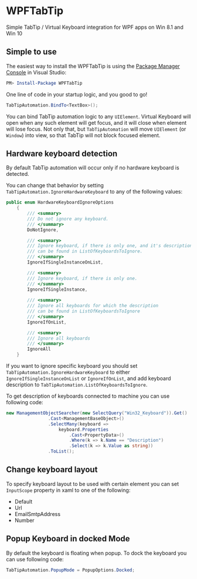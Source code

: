 # WPFTabTip
Simple TabTip / Virtual Keyboard integration for WPF apps on Win 8.1 and Win 10

## Simple to use

The easiest way to install the WPFTabTip is using the [Package Manager Console](https://docs.NuGet.org/consume/package-manager-console) in Visual Studio:

~~~powershell
PM> Install-Package WPFTabTip
~~~

One line of code in your startup logic, and you good to go!

```c#
TabTipAutomation.BindTo<TextBox>();
```

You can bind TabTip automation logic to any `UIElement`. Virtual Keyboard will open when any such element will get focus, and it will close when element will lose focus. Not only that, but `TabTipAutomation` will move `UIElement` (or `Window`) into  view, so that TabTip will not block focused element.

## Hardware keyboard detection

By default TabTip automation will occur only if no hardware keyboard is detected.

You can change that behavior by setting `TabTipAutomation.IgnoreHardwareKeyboard` to any of the following values:

```c#
public enum HardwareKeyboardIgnoreOptions
    {
        /// <summary>
        /// Do not ignore any keyboard.
        /// </summary>
        DoNotIgnore,

        /// <summary>
        /// Ignore keyboard, if there is only one, and it's description 
        /// can be found in ListOfKeyboardsToIgnore.
        /// </summary>
        IgnoreIfSingleInstanceOnList,

        /// <summary>
        /// Ignore keyboard, if there is only one.
        /// </summary>
        IgnoreIfSingleInstance,
        
        /// <summary>
        /// Ignore all keyboards for which the description 
        /// can be found in ListOfKeyboardsToIgnore
        /// </summary>
        IgnoreIfOnList,

        /// <summary>
        /// Ignore all keyboards
        /// </summary>
        IgnoreAll
    }
```

If you want to ignore specific keyboard you should set `TabTipAutomation.IgnoreHardwareKeyboard` to either `IgnoreIfSingleInstanceOnList` or `IgnoreIfOnList`, and add keyboard description to `TabTipAutomation.ListOfKeyboardsToIgnore`.

To get description of keyboards connected to machine you can use following code:

```c#
new ManagementObjectSearcher(new SelectQuery("Win32_Keyboard")).Get()
                .Cast<ManagementBaseObject>()
                .SelectMany(keyboard =>
                    keyboard.Properties
                        .Cast<PropertyData>()
                        .Where(k => k.Name == "Description")
                        .Select(k => k.Value as string))
                .ToList();
```

## Change keyboard layout

To specify keyboard layout to be used with certain element you can set `InputScope` property in xaml to one of the following:
- Default
- Url
- EmailSmtpAddress
- Number

## Popup Keyboard in docked Mode
By default the keyboard is floating when popup. To dock the keyboard you can use following code:
```c#
TabTipAutomation.PopupMode = PopupOptions.Docked;
```
